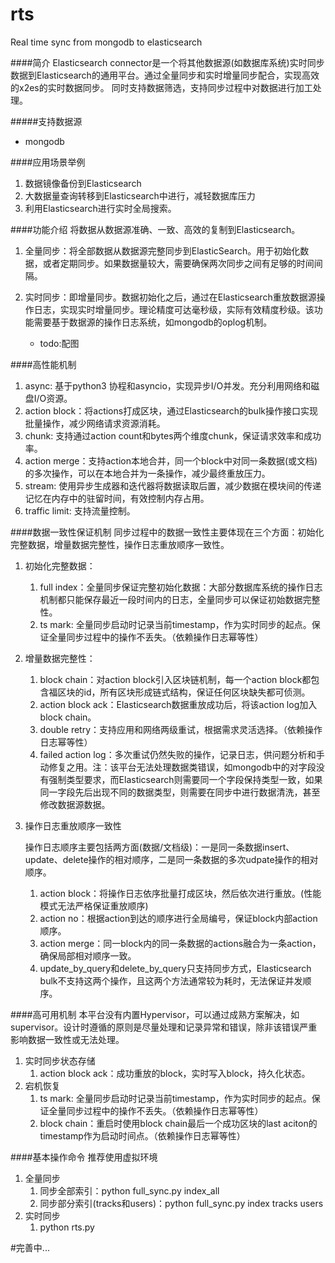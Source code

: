 # rts
Real time sync from mongodb to elasticsearch

####简介
Elasticsearch connector是一个将其他数据源(如数据库系统)实时同步数据到Elasticsearch的通用平台。通过全量同步和实时增量同步配合，实现高效的x2es的实时数据同步。
同时支持数据筛选，支持同步过程中对数据进行加工处理。

#####支持数据源
- mongodb

####应用场景举例
1. 数据镜像备份到Elasticsearch
2. 大数据量查询转移到Elasticsearch中进行，减轻数据库压力
3. 利用Elasticsearch进行实时全局搜索。


####功能介绍
将数据从数据源准确、一致、高效的复制到Elasticsearch。
1. 全量同步：将全部数据从数据源完整同步到ElasticSearch。用于初始化数据，或者定期同步。如果数据量较大，需要确保两次同步之间有足够的时间间隔。
2. 实时同步：即增量同步。数据初始化之后，通过在Elasticsearch重放数据源操作日志，实现实时增量同步。理论精度可达毫秒级，实际有效精度秒级。该功能需要基于数据源的操作日志系统，如mongodb的oplog机制。

    - todo:配图
    
####高性能机制
1. async: 基于python3 协程和asyncio，实现异步I/O并发。充分利用网络和磁盘I/O资源。
2. action block：将actions打成区块，通过Elasticsearch的bulk操作接口实现批量操作，减少网络请求资源消耗。
3. chunk: 支持通过action count和bytes两个维度chunk，保证请求效率和成功率。
4. action merge：支持action本地合并，同一个block中对同一条数据(或文档)的多次操作，可以在本地合并为一条操作，减少最终重放压力。
5. stream: 使用异步生成器和迭代器将数据读取后置，减少数据在模块间的传递记忆在内存中的驻留时间，有效控制内存占用。
6. traffic limit: 支持流量控制。

####数据一致性保证机制
同步过程中的数据一致性主要体现在三个方面：初始化完整数据，增量数据完整性，操作日志重放顺序一致性。
1. 初始化完整数据：
    1. full index：全量同步保证完整初始化数据：大部分数据库系统的操作日志机制都只能保存最近一段时间内的日志，全量同步可以保证初始数据完整性。
    2. ts mark: 全量同步启动时记录当前timestamp，作为实时同步的起点。保证全量同步过程中的操作不丢失。（依赖操作日志幂等性）
2. 增量数据完整性：
    1. block chain：对action block引入区块链机制，每一个action block都包含福区块的id，所有区块形成链式结构，保证任何区块缺失都可侦测。
    2. action block ack：Elasticsearch数据重放成功后，将该action log加入block chain。
    3. double retry：支持应用和网络两级重试，根据需求灵活选择。（依赖操作日志幂等性）
    4. failed action log：多次重试仍然失败的操作，记录日志，供问题分析和手动修复之用。注：该平台无法处理数据类错误，如mongodb中的对字段没有强制类型要求，而Elasticsearch则需要同一个字段保持类型一致，如果同一字段先后出现不同的数据类型，则需要在同步中进行数据清洗，甚至修改数据源数据。
3. 操作日志重放顺序一致性
    
   操作日志顺序主要包括两方面(数据/文档级)：一是同一条数据insert、update、delete操作的相对顺序，二是同一条数据的多次udpate操作的相对顺序。
    1. action block：将操作日志依序批量打成区块，然后依次进行重放。(性能模式无法严格保证重放顺序)
    2. action no：根据action到达的顺序进行全局编号，保证block内部action顺序。
    3. action merge：同一block内的同一条数据的actions融合为一条action，确保局部相对顺序一致。
    4. update_by_query和delete_by_query只支持同步方式，Elasticsearch bulk不支持这两个操作，且这两个方法通常较为耗时，无法保证并发顺序。

####高可用机制
本平台没有内置Hypervisor，可以通过成熟方案解决，如supervisor。设计时遵循的原则是尽量处理和记录异常和错误，除非该错误严重影响数据一致性或无法处理。
1. 实时同步状态存储
    1. action block ack：成功重放的block，实时写入block，持久化状态。
2. 宕机恢复
    1. ts mark: 全量同步启动时记录当前timestamp，作为实时同步的起点。保证全量同步过程中的操作不丢失。（依赖操作日志幂等性）
    2. block chain：重启时使用block chain最后一个成功区块的last aciton的timestamp作为启动时间点。（依赖操作日志幂等性）
    
    
####基本操作命令
推荐使用虚拟环境
1. 全量同步
    1. 同步全部索引：python full_sync.py index_all
    2. 同步部分索引(tracks和users)：python full_sync.py index tracks users
2. 实时同步
    1. python rts.py
    
    
    
#完善中...
    


